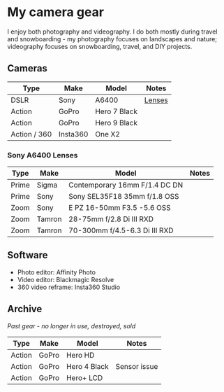 # My camera gear

I enjoy both photography and videography. I do both mostly during travel and snowboarding - 
my photography focuses on landscapes and nature; videography focuses on snowboarding, travel, and DIY projects.

## Cameras

| Type | Make | Model | Notes |
|------|------|-------|---------|
| DSLR | Sony | A6400 | [Lenses](#sony-a6400-lenses) |
| Action | GoPro | Hero 7 Black | |
| Action | GoPro | Hero 9 Black | |
| Action / 360 | Insta360 | One X2 | |

### Sony A6400 Lenses

| Type | Make | Model | Notes |
|------|------|-------|-------|
| Prime | Sigma | Contemporary 16mm F/1.4 DC DN | |
| Prime | Sony | Sony SEL35F18 35mm f/1.8 OSS | |
| Zoom | Sony |  E PZ 16-50mm F3.5 -5.6 OSS | |
| Zoom | Tamron | 28-75mm f/2.8 Di III RXD | |
| Zoom | Tamron | 70-300mm f/4.5-6.3 Di III RXD | |

## Software

 - Photo editor: Affinity Photo
 - Video editor: Blackmagic Resolve
 - 360 video reframe: Insta360 Studio

## Archive

_Past gear - no longer in use, destroyed, sold_

| Type | Make | Model | Notes |
|------|------|-------|---------|
| Action | GoPro | Hero HD | |
| Action | GoPro | Hero 4 Black | Sensor issue |
| Action | GoPro | Hero+ LCD | |
